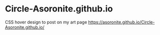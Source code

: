 # Circle-Asoronite.github.io
CSS hover design to post on my art page
https://asoronite.github.io/Circle-Asoronite.github.io/
